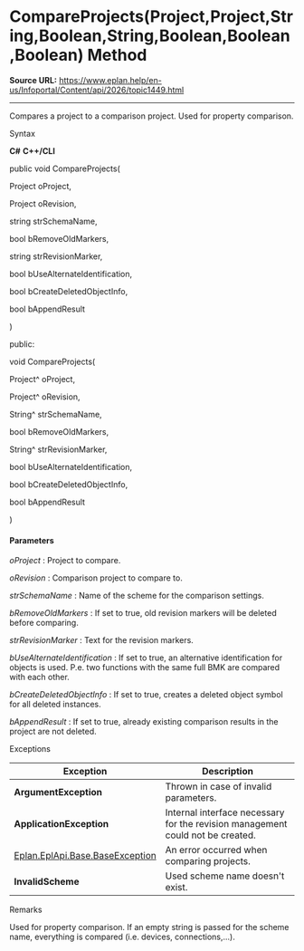 # CompareProjects(Project,Project,String,Boolean,String,Boolean,Boolean,Boolean) Method

**Source URL:** https://www.eplan.help/en-us/Infoportal/Content/api/2026/topic1449.html

---

Compares a project to a comparison project. Used for property comparison.

Syntax

**C#**
**C++/CLI**


public void CompareProjects( 

   Project oProject,

   Project oRevision,

   string strSchemaName,

   bool bRemoveOldMarkers,

   string strRevisionMarker,

   bool bUseAlternateIdentification,

   bool bCreateDeletedObjectInfo,

   bool bAppendResult

)

public:

void CompareProjects( 

   Project^ oProject,

   Project^ oRevision,

   String^ strSchemaName,

   bool bRemoveOldMarkers,

   String^ strRevisionMarker,

   bool bUseAlternateIdentification,

   bool bCreateDeletedObjectInfo,

   bool bAppendResult

)


#### Parameters

*oProject*
:   Project to compare.

*oRevision*
:   Comparison project to compare to.

*strSchemaName*
:   Name of the scheme for the comparison settings.

*bRemoveOldMarkers*
:   If set to true, old revision markers will be deleted before comparing.

*strRevisionMarker*
:   Text for the revision markers.

*bUseAlternateIdentification*
:   If set to true, an alternative identification for objects is used. P.e. two functions with the same full BMK are compared with each other.

*bCreateDeletedObjectInfo*
:   If set to true, creates a deleted object symbol for all deleted instances.

*bAppendResult*
:   If set to true, already existing comparison results in the project are not deleted.

Exceptions

| Exception | Description |
| --- | --- |
| **ArgumentException** | Thrown in case of invalid parameters. |
| **ApplicationException** | Internal interface necessary for the revision management could not be created. |
| [Eplan.EplApi.Base.BaseException](Eplan.EplApi.Baseu~Eplan.EplApi.Base.BaseException.html) | An error occurred when comparing projects. |
| **InvalidScheme** | Used scheme name doesn't exist. |

Remarks

Used for property comparison. If an empty string is passed for the scheme name, everything is compared (i.e. devices, connections,...).
